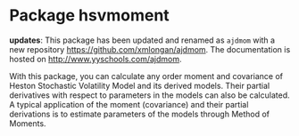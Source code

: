 # Package hsvmoment

**updates**: This package has been updated and renamed as `ajdmom` with a new repository <https://github.com/xmlongan/ajdmom>. The documentation is hosted on <http://www.yyschools.com/ajdmom>.

With this package, you can calculate any order moment and covariance of 
Heston Stochastic Volatility Model and its derived models. Their partial
derivatives with respect to parameters in the models can also be calculated.
A typical application of the moment (covariance) and their partial 
derivations is to estimate parameters of the models through Method of Moments.
